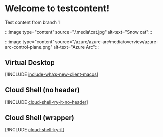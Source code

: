 # Welcome to testcontent!

Test content from branch 1 

:::image type="content" source=".\media\cat.jpg" alt-text="Snow cat":::

:::image type="content" source="/azure/azure-arc/media/overview/azure-arc-control-plane.png" alt-text="Azure Arc":::

## Virtual Desktop

[!INCLUDE [include-whats-new-client-macos](~/../_azuredocs/articles/virtual-desktop/includes/include-whats-new-client-macos.md)]

## Cloud Shell (no header)

[!INCLUDE [cloud-shell-try-it-no-header](~/../_azuredocs/cloud-shell-try-it-no-header.md)]

## Cloud Shell (wrapper)

[!INCLUDE [cloud-shell-try-it](~/../_azuredocs/includes/cloud-shell-try-it.md)]